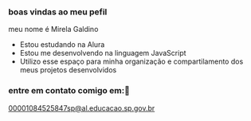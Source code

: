 ###   boas vindas ao meu pefil

meu nome é Mirela Galdino 

- Estou estudando na Alura
- Estou me desenvolvendo na linguagem JavaScript
- Utilizo esse espaço para minha organização e compartilamento dos meus projetos desenvolvidos

### entre em contato comigo em:📧
 00001084525847sp@al.educacao.sp.gov.br
